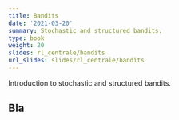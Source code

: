 ```yaml
---
title: Bandits
date: '2021-03-20'
summary: Stochastic and structured bandits.
type: book
weight: 20
slides: rl_centrale/bandits
url_slides: slides/rl_centrale/bandits
---
```


Introduction to stochastic and structured bandits.

<!--more-->

## Bla
